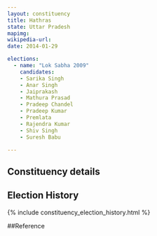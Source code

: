 ```yaml
---
layout: constituency
title: Hathras
state: Uttar Pradesh
mapimg: 
wikipedia-url: 
date: 2014-01-29

elections: 
  - name: "Lok Sabha 2009"
    candidates: 
    - Sarika Singh 
    - Anar Singh 
    - Jaiprakash 
    - Mathura Prasad 
    - Pradeep Chandel 
    - Pradeep Kumar 
    - Premlata 
    - Rajendra Kumar 
    - Shiv Singh 
    - Suresh Babu 

---
```

## Constituency details


## Election History
{% include constituency_election_history.html %}

##Reference
